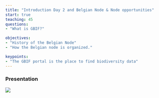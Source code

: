 ```yaml
---
title: "Introduction Day 2 and Belgian Node & Node opportunities"
start: true
teaching: 45
questions:
- "What is GBIF?"

objectives:
- "History of the Belgian Node"
- "How the Belgian node is organized."

keypoints:
- "The GBIF portal is the place to find biodiversity data"
---
```


### Presentation

<a href="https://docs.google.com/presentation/d/1M9VWVUgmBFdlk7ZQkA-sO3qxkoTTx6fKzV-jZNzEF9Y/edit?usp=sharing">
    <img src="{{ '/assets/img/gbif_belgium.PNG' | relative_url }}">
  </a>

